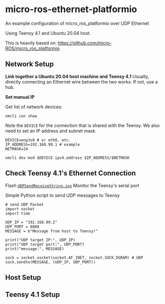 # micro-ros-ethernet-platformio
An example configuration of micro_ros_platformio over UDP Ethernet

Using Teensy 4.1 and Ubuntu 20.04 host.

This is heavily based on: https://github.com/micro-ROS/micro_ros_platformio

## Network Setup

**Link together a Ubuntu 20.04 host machine and Teensy 4.1**
Usually, directly connecting an Ethernet wire between the two works. If not, use a hub.

**Set manual IP**

Get list of network devices:
```
nmcli con show
```

Note the `DEVICE` for the connection that is shared with the Teensy.
We also need to set an IP address and subnet mask.
```
DEVICE=enp3s0 # or eth0, etc.
IP_ADDRESS=192.168.99.1 # example
NETMASK=24

nmcli dev mod $DEVICE ipv4.address $IP_ADDRESS/$NETMASK
```


## Check Teensy 4.1's Ethernet Connection

Flash [`UDPSendReceiveString.ino`](https://github.com/vjmuzik/NativeEthernet/blob/master/examples/UDPSendReceiveString/UDPSendReceiveString.ino)
Monitor the Teensy's serial port

Simple Python script to send UDP messages to Teensy
```python3
# send UDP Packet
import socket
import time

UDP_IP = "192.168.99.2"
UDP_PORT = 8888
MESSAGE = b"Message from host to Teensy!"

print("UDP target IP:", UDP_IP)
print("UDP target port:", UDP_PORT)
print("message:", MESSAGE)

sock = socket.socket(socket.AF_INET, socket.SOCK_DGRAM) # UDP
sock.sendto(MESSAGE, (UDP_IP, UDP_PORT))
```

## Host Setup

## Teensy 4.1 Setup
